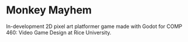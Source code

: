 # Monkey Mayhem

In-development 2D pixel art platformer game made with Godot for COMP 460: Video
Game Design at Rice University.
